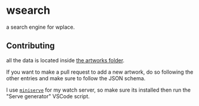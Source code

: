 # wsearch

a search engine for wplace.

## Contributing

all the data is located inside [the artworks folder](./artworks).

If you want to make a pull request to add a new artwork, do so following the other entries
and make sure to follow the JSON schema.

I use [`miniserve`](https://lib.rs/crates/miniserve) for my watch server, so make sure its installed then run the "Serve generator" VSCode script.

